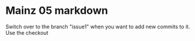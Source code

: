 # Mainz 05 markdown
Switch over to the branch "issue1" when you want to add new commits to it. Use the checkout
